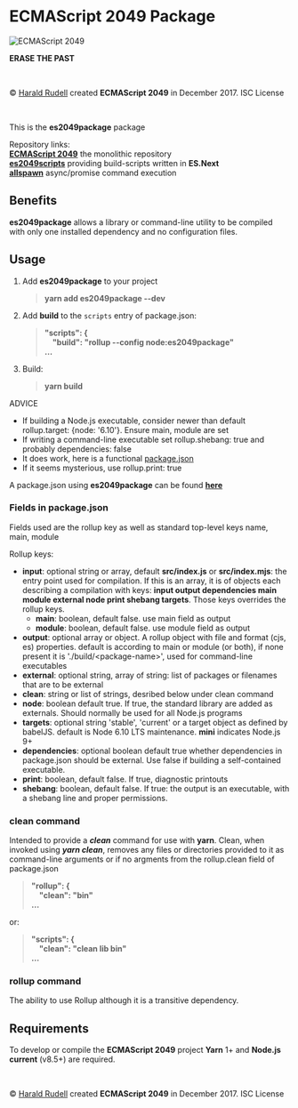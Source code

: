 <h1>ECMAScript 2049 Package</h1>
<img src=https://raw.githubusercontent.com/haraldrudell/ECMAScript2049/HEAD/workspace/packages/es2049scripts/assets/ECMAScript%202049.png alt="ECMAScript 2049" />
<p><strong>ERASE THE PAST</strong></p>
<p>&emsp;</p>
<p>© <a href=http://haraldrudell.com>Harald Rudell</a> created <strong>ECMAScript 2049</strong> in December 2017. ISC License</p>
<p>&emsp;</p>

<p>This is the <strong>es2049package</strong> package</p>
<p>Repository links:<br />
<strong><a href=https://github.com/haraldrudell/ECMAScript2049>ECMAScript 2049</a></strong> the monolithic repository<br />
<strong><a href=https://github.com/haraldrudell/ECMAScript2049/tree/master/workspace/packages/es2049scripts>es2049scripts</a></strong> providing build-scripts written in <strong>ES.Next</strong><br />
<strong><a href=https://github.com/haraldrudell/ECMAScript2049/tree/master/workspace/packages/allspawn>allspawn</a></strong> async/promise command execution</p>

<h2>Benefits</h2>
<p><strong>es2049package</strong> allows a library or command-line utility to be compiled with only one installed dependency and no configuration files.</p>

<h2>Usage</h2>
<ol>
  <li><p>Add <strong>es2049package</strong> to your project</p>
    <blockquote><strong>yarn add es2049package --dev</strong></blockquote></li>
  <li><p>Add <strong>build</strong> to the <code>scripts</code> entry of package.json:</p>
    <blockquote><strong>"scripts": {<br />
    &emsp;"build": "rollup --config node:es2049package"<br />
    …</strong></blockquote></li>
  <li><p>Build:</p>
    <blockquote><strong>yarn build</strong></blockquote></li>
</ol>

<p>ADVICE</p>
<ul>
  <li>If building a Node.js executable, consider newer than default  rollup.target: {node: '6.10'}. Ensure main, module are set</li>
  <li>If writing a command-line executable set rollup.shebang: true and probably dependencies: false</li>
  <li>It does work, here is a functional <a href=https://github.com/haraldrudell/ECMAScript2049/blob/master/workspace/packages/allspawn/package.json>package.json</a></li>
  <li>If it seems mysterious, use rollup.print: true</li>
</ul>
<p>A package.json using <strong>es2049package</strong> can be found <strong><a href=https://github.com/haraldrudell/ECMAScript2049/blob/master/workspace/packages/allspawn/package.json>here</a></strong></p>

<h3>Fields in package.json</h3>
<p>Fields used are the rollup key as well as standard top-level keys name, main, module</p>
<p>Rollup keys:</p>
<ul>
  <li><strong>input</strong>: optional string or array, default <strong>src/index.js</strong> or <strong>src/index.mjs</strong>: the entry point used for compilation. If this is an array, it is of objects each describing a compilation with keys: <strong>input output dependencies main module external node print shebang targets</strong>. Those keys overrides the rollup keys.<ul>
    <li><strong>main</strong>: boolean, default false. use main field as output
    <li><strong>module</strong>: boolean, default false. use module field as output</li>
  </ul></li>
  <li><strong>output</strong>: optional array or object. A rollup object with file and format (cjs, es) properties. default is according to main or module (or both), if none present it is './build/&lt;package-name>', used for command-line executables</li>
  <li><strong>external</strong>: optional string, array of string: list of packages or filenames that are to be external</li>
  <li><strong>clean</strong>: string or list of strings, desribed below under clean command</li>
  <li><strong>node</strong>: boolean default true. If true, the standard library are added as externals. Should normally be used for all Node.js programs</li>
  <li><strong>targets</strong>: optional string 'stable', 'current' or a target object as defined  by babelJS. default is Node 6.10 LTS maintenance. <strong>mini</strong> indicates Node.js 9+</li>
  <li><strong>dependencies</strong>: optional boolean default true whether dependencies in package.json should be external. Use false if building a self-contained executable.</li>
  <li><strong>print</strong>: boolean, default false. If true, diagnostic printouts</li>
  <li><strong>shebang</strong>: boolean, default false. If true: the output is an executable, with a shebang line and proper permissions.</li>
</ul>

<h3>clean command</h3>
<p>Intended to provide a <em><strong>clean</em></strong> command for use with <strong>yarn</strong>. Clean, when invoked using <em><strong>yarn clean</em></strong>, removes any files or directories provided to it as command-line arguments or if no argments from the rollup.clean field of package.json</p>
<blockquote><strong>"rollup": {<br />
  &emsp;"clean": "bin"<br />
  …</strong></blockquote>
<p>or:</p>
<blockquote><strong>"scripts": {<br />
  &emsp;"clean": "clean lib bin"<br />
  …</strong></blockquote>

<h3>rollup command</h3>
<p>The ability to use Rollup although it is a transitive dependency.</p>

<h2>Requirements</h2>
<p>To develop or compile the <strong>ECMAScript 2049</strong> project <strong>Yarn</strong> 1+ and <strong>Node.js current</strong> (v8.5+) are required.</p>
<p>&emsp;</p>

<p>© <a href=http://haraldrudell.com>Harald Rudell</a> created <strong>ECMAScript 2049</strong> in December 2017. ISC License</p>
